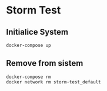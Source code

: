 # Storm Test



## Initialice System

```
docker-compose up
```

## Remove from sistem

```
docker-compose rm 
docker network rm storm-test_default
```


